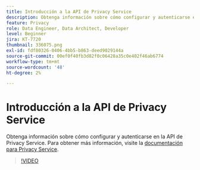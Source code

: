 ```yaml
---
title: Introducción a la API de Privacy Service
description: Obtenga información sobre cómo configurar y autenticarse en la API de Privacy Service.
feature: Privacy
role: Data Engineer, Data Architect, Developer
level: Beginner
jira: KT-7720
thumbnail: 336075.png
exl-id: fdf80326-0406-4bb5-b863-deed9029144a
source-git-commit: 00ef0f40fb3d82f0c06428a35c0e402f46ab6774
workflow-type: tm+mt
source-wordcount: '48'
ht-degree: 2%

---
```


# Introducción a la API de Privacy Service

Obtenga información sobre cómo configurar y autenticarse en la API de Privacy Service. Para obtener más información, visite la [documentación para Privacy Service](https://experienceleague.adobe.com/docs/experience-platform/privacy/home.html?lang=es).

>[!VIDEO](https://video.tv.adobe.com/v/336075?learn=on)
